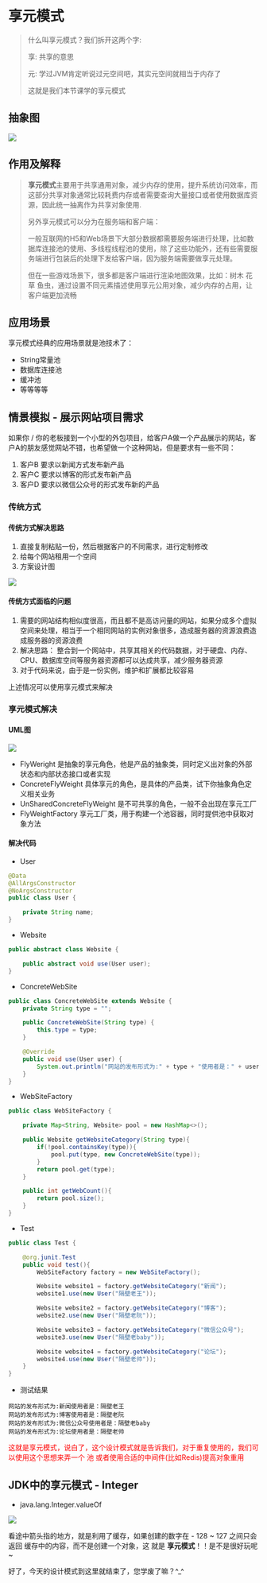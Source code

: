 # 享元模式

> 什么叫享元模式？我们拆开这两个字:
>
> 享: 共享的意思
>
> 元: 学过JVM肯定听说过元空间吧，其实元空间就相当于内存了
>
> 这就是我们本节课学的享元模式



## 抽象图

![](http://image.tinx.top/img20210323111053.png)





## 作用及解释

> **享元模式**主要用于共享通用对象，减少内存的使用，提升系统访问效率，而这部分共享对象通常比较耗费内存或者需要查询大量接口或者使用数据库资源，因此统一抽离作为共享对象使用.
>
> 另外享元模式可以分为在服务端和客户端：
>
> 一般互联网的H5和Web场景下大部分数据都需要服务端进行处理，比如数据库连接池的使用、多线程线程池的使用，除了这些功能外，还有些需要服务端进行包装后的处理下发给客户端，因为服务端需要做享元处理。
>
> 但在一些游戏场景下，很多都是客户端进行渲染地图效果，比如：树木 花草 鱼虫，通过设置不同元素描述使用享元公用对象，减少内存的占用，让客户端更加流畅



## 应用场景

享元模式经典的应用场景就是池技术了：

+ String常量池
+ 数据库连接池
+ 缓冲池
+ 等等等等



## 情景模拟 - 展示网站项目需求

如果你 / 你的老板接到一个小型的外包项目，给客户A做一个产品展示的网站，客户A的朋友感觉网站不错，也希望做一个这种网站，但是要求有一些不同：

1. 客户B 要求以新闻方式发布新产品
2. 客户C 要求以博客的形式发布新产品
3. 客户D 要求以微信公众号的形式发布新的产品



### 传统方式

#### 传统方式解决思路

1. 直接复制粘贴一份，然后根据客户的不同需求，进行定制修改
2. 给每个网站租用一个空间
3. 方案设计图

![](http://image.tinx.top/img20210323120003.png)

#### 传统方式面临的问题

1. 需要的网站结构相似度很高，而且都不是高访问量的网站，如果分成多个虚拟空间来处理，相当于一个相同网站的实例对象很多，造成服务器的资源浪费造成服务器的资源浪费
2. 解决思路： 整合到一个网站中，共享其相关的代码数据，对于硬盘、内存、CPU、数据库空间等服务器资源都可以达成共享，减少服务器资源
3. 对于代码来说，由于是一份实例，维护和扩展都比较容易

上述情况可以使用享元模式来解决

### 享元模式解决

#### UML图

![](http://image.tinx.top/img20210323133448.png)

+ FlyWeright 是抽象的享元角色，他是产品的抽象类，同时定义出对象的外部状态和内部状态接口或者实现
+ ConcreteFlyWeight 具体享元的角色，是具体的产品类，试下你抽象角色定义相关业务
+ UnSharedConcreteFlyWeight 是不可共享的角色，一般不会出现在享元工厂
+ FlyWeightFactory 享元工厂类，用于构建一个池容器，同时提供池中获取对象方法



#### 解决代码

+ User

```java
@Data
@AllArgsConstructor
@NoArgsConstructor
public class User {

    private String name;
}
```

+ Website

```java
public abstract class Website {

    public abstract void use(User user);
}
```

+ ConcreteWebSite

```Java
public class ConcreteWebSite extends Website {
    private String type = "";

    public ConcreteWebSite(String type) {
        this.type = type;
    }

    @Override
    public void use(User user) {
        System.out.println("网站的发布形式为:" + type + "使用者是：" + user.getName());
    }
}
```

+ WebSiteFactory

```Java
public class WebSiteFactory {

    private Map<String, Website> pool = new HashMap<>();

    public Website getWebsiteCategory(String type){
        if(!pool.containsKey(type)){
            pool.put(type, new ConcreteWebSite(type));
        }
        return pool.get(type);
    }

    public int getWebCount(){
        return pool.size();
    }
}
```

+ Test

```Java
public class Test {

    @org.junit.Test
    public void test(){
        WebSiteFactory factory = new WebSiteFactory();

        Website website1 = factory.getWebsiteCategory("新闻");
        website1.use(new User("隔壁老王"));

        Website website2 = factory.getWebsiteCategory("博客");
        website2.use(new User("隔壁老阮"));

        Website website3 = factory.getWebsiteCategory("微信公众号");
        website3.use(new User("隔壁老baby"));

        Website website4 = factory.getWebsiteCategory("论坛");
        website4.use(new User("隔壁老帅"));
    }
}
```

+ 测试结果

```console
网站的发布形式为:新闻使用者是：隔壁老王
网站的发布形式为:博客使用者是：隔壁老阮
网站的发布形式为:微信公众号使用者是：隔壁老baby
网站的发布形式为:论坛使用者是：隔壁老帅
```



<font color=red>这就是享元模式，说白了，这个设计模式就是告诉我们，对于重复使用的，我们可以使用这个思想来弄一个 池 或者使用合适的中间件(比如Redis)提高对象重用</font>



## JDK中的享元模式 - Integer

+ java.lang.Integer.valueOf

![](http://image.tinx.top/img20210323150201.png)

看途中箭头指的地方，就是利用了缓存，如果创建的数字在 - 128 ~ 127 之间只会返回 缓存中的内容，而不是创建一个对象，这 就是 **享元模式**！！是不是很好玩呢~



好了，今天的设计模式到这里就结束了，您学废了嘛？^_^